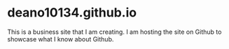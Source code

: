 # deano10134.github.io

This is a business site that I am creating. I am hosting the site on Github to showcase what I know about Github.
